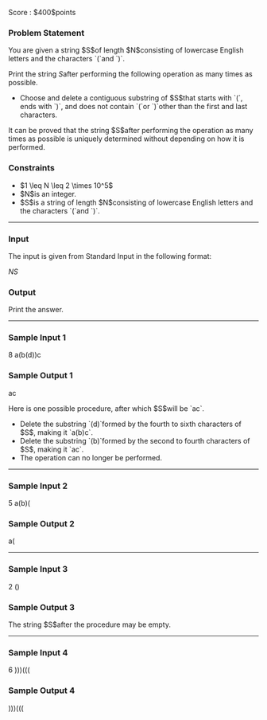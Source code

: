 
<div>

<span>

<span>

<p>
Score : $400$points
</p>

<div>

<section>

### **Problem Statement**

<p>
You are given a string $S$of length $N$consisting of lowercase English letters and the characters `(`and `)`.

Print the string $S$after performing the following operation as many times as possible.
</p>

<ul>

<li>
Choose and delete a contiguous substring of $S$that starts with `(`, ends with `)`, and does not contain `(`or `)`other than the first and last characters.
</li>

</ul>

<p>
It can be proved that the string $S$after performing the operation as many times as possible is uniquely determined without depending on how it is performed.
</p>

</section>

</div>

<div>

<section>

### **Constraints**

<ul>

<li>
$1 \leq N \leq 2 \times 10^5$
</li>

<li>
$N$is an integer.
</li>

<li>
$S$is a string of length $N$consisting of lowercase English letters and the characters `(`and `)`.
</li>

</ul>

</section>

</div>

---

<div>

<div>

<section>

### **Input**

<p>
The input is given from Standard Input in the following format:
</p>

<div>

$N$$S$
</div>

</section>

</div>

<div>

<section>

### **Output**

<p>
Print the answer.
</p>

</section>

</div>

</div>

---

<div>

<section>

### **Sample Input 1**

<div>

8
a(b(d))c

</div>

</section>

</div>

<div>

<section>

### **Sample Output 1**

<div>

ac

</div>

<p>
Here is one possible procedure, after which $S$will be `ac`.
</p>

<ul>

<li>
Delete the substring `(d)`formed by the fourth to sixth characters of $S$, making it `a(b)c`.
</li>

<li>
Delete the substring `(b)`formed by the second to fourth characters of $S$, making it `ac`.
</li>

<li>
The operation can no longer be performed.
</li>

</ul>

</section>

</div>

---

<div>

<section>

### **Sample Input 2**

<div>

5
a(b)(

</div>

</section>

</div>

<div>

<section>

### **Sample Output 2**

<div>

a(

</div>

</section>

</div>

---

<div>

<section>

### **Sample Input 3**

<div>

2
()

</div>

</section>

</div>

<div>

<section>

### **Sample Output 3**

<div>


</div>

<p>
The string $S$after the procedure may be empty.
</p>

</section>

</div>

---

<div>

<section>

### **Sample Input 4**

<div>

6
)))(((

</div>

</section>

</div>

<div>

<section>

### **Sample Output 4**

<div>

)))(((

</div>

</section>

</div>

</span>

</span>

</div>
